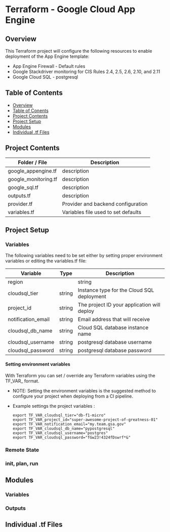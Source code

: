 # Terraform - Google Cloud App Engine

## Overview <a name="s1"></a>

This Terraform project will configure the following resources to enable deployment of the App Engine template:

* App Engine Firewall - Default rules
* Google Stackdriver monitoring for CIS Rules 2.4, 2.5, 2.6, 2.10, and 2.11
* Google Cloud SQL - postgresql

## Table of Contents <a name="s2"></a>

* [Overview](#s1)
* [Table of Conents](#s2)
* [Project Contents](#s3)
* [Project Setup](#s4)
* [Modules](#s5)
* [Individual .tf Files](#s6)

## Project Contents <a name="s3"></a>

| Folder / File      |  Description  |
|---          |---        |
| google_appengine.tf   |   description |
| google_monitoring.tf   |   description |
| google_sql.tf   |   description |
| outputs.tf   |   description |
| provider.tf   |   Provider and backend configuration  |
| variables.tf   |   Variables file used to set defaults  |

## Project Setup <a name="s4"></a>


### Variables

The following variables need to be set either by setting proper environment variables or editing the variables.tf file:

| Variable      |  Type  |  Description  |
|---          |---        |---  | 
| region |     | string     |  Region to configure resources    |
| cloudsql_tier | string    |  Instance type for the Cloud SQL deployment    |
| project_id | string    | The project ID your application will deploy     |
| notification_email | string     | Email address that will receive      |
| cloudsql_db_name | string    |  Cloud SQL database instance name    |
| cloudsql_username | string    |  postgresql database username     |
| cloudsql_password  |  string |   postgresql database password |

#### Setting environment variables

With Terraform you can set / override any Terraform variables using the TF_VAR_<variable name> format.

* NOTE: Setting the environment variables is the suggested method to configure your project when deploying from a CI pipeline.

* Example settings the project variables :
  ```export TF_VAR_region="us-east1"
  export TF_VAR_cloudsql_tier="db-f1-micro"
  export TF_VAR_project_id="super-awesome-project-of-greatness-01"
  export TF_VAR_notification_email="my.team.gsa.gov"
  export TF_VAR_cloudsql_db_name="pypostgresql"
  export TF_VAR_cloudsql_username="postgres"
  export TF_VAR_cloudsql_password="fGw23!4324fDswrf*&"
  ```


### Remote State 

### init, plan, run

## Modules  <a name="s5"></a>


### Variables


### Outputs


## Individual .tf Files <a name="s6"></a>




